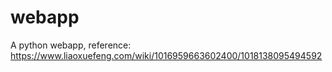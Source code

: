 # webapp
A python webapp, reference: https://www.liaoxuefeng.com/wiki/1016959663602400/1018138095494592
